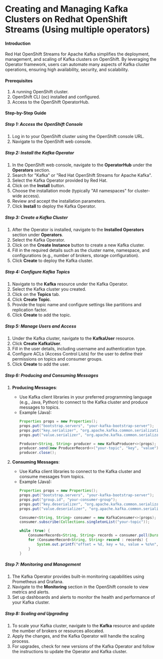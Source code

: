 # Creating and Managing Kafka Clusters on Redhat OpenShift Streams (Using multiple operators)


#### Introduction

Red Hat OpenShift Streams for Apache Kafka simplifies the deployment, management, and scaling of Kafka clusters on OpenShift. By leveraging the Operator framework, users can automate many aspects of Kafka cluster operations, ensuring high availability, security, and scalability.

#### Prerequisites

1. A running OpenShift cluster.
2. OpenShift CLI (oc) installed and configured.
3. Access to the OpenShift OperatorHub.

#### Step-by-Step Guide

##### Step 1: Access the OpenShift Console

1. Log in to your OpenShift cluster using the OpenShift console URL.
2. Navigate to the OpenShift web console.

##### Step 2: Install the Kafka Operator

1. In the OpenShift web console, navigate to the **OperatorHub** under the **Operators** section.
2. Search for "Kafka" or "Red Hat OpenShift Streams for Apache Kafka".
3. Select the Kafka Operator provided by Red Hat.
4. Click on the **Install** button.
5. Choose the installation mode (typically "All namespaces" for cluster-wide access).
6. Review and accept the installation parameters.
7. Click **Install** to deploy the Kafka Operator.

##### Step 3: Create a Kafka Cluster

1. After the Operator is installed, navigate to the **Installed Operators** section under **Operators**.
2. Select the Kafka Operator.
3. Click on the **Create Instance** button to create a new Kafka cluster.
4. Fill in the required details such as the cluster name, namespace, and configurations (e.g., number of brokers, storage configuration).
5. Click **Create** to deploy the Kafka cluster.

##### Step 4: Configure Kafka Topics

1. Navigate to the **Kafka** resource under the Kafka Operator.
2. Select the Kafka cluster you created.
3. Click on the **Topics** tab.
4. Click **Create Topic**.
5. Provide the topic name and configure settings like partitions and replication factor.
6. Click **Create** to add the topic.

##### Step 5: Manage Users and Access

1. Under the Kafka cluster, navigate to the **KafkaUser** resource.
2. Click **Create KafkaUser**.
3. Fill in the user details, including username and authentication type.
4. Configure ACLs (Access Control Lists) for the user to define their permissions on topics and consumer groups.
5. Click **Create** to add the user.

##### Step 6: Producing and Consuming Messages

1. **Producing Messages**:
   - Use Kafka client libraries in your preferred programming language (e.g., Java, Python) to connect to the Kafka cluster and produce messages to topics.
   - Example (Java):
     ```java
     Properties props = new Properties();
     props.put("bootstrap.servers", "your-kafka-bootstrap-server");
     props.put("key.serializer", "org.apache.kafka.common.serialization.StringSerializer");
     props.put("value.serializer", "org.apache.kafka.common.serialization.StringSerializer");

     Producer<String, String> producer = new KafkaProducer<>(props);
     producer.send(new ProducerRecord<>("your-topic", "key", "value"));
     producer.close();
     ```

2. **Consuming Messages**:
   - Use Kafka client libraries to connect to the Kafka cluster and consume messages from topics.
   - Example (Java):
     ```java
     Properties props = new Properties();
     props.put("bootstrap.servers", "your-kafka-bootstrap-server");
     props.put("group.id", "your-consumer-group");
     props.put("key.deserializer", "org.apache.kafka.common.serialization.StringDeserializer");
     props.put("value.deserializer", "org.apache.kafka.common.serialization.StringDeserializer");

     Consumer<String, String> consumer = new KafkaConsumer<>(props);
     consumer.subscribe(Collections.singletonList("your-topic"));

     while (true) {
         ConsumerRecords<String, String> records = consumer.poll(Duration.ofMillis(100));
         for (ConsumerRecord<String, String> record : records) {
             System.out.printf("offset = %d, key = %s, value = %s%n", record.offset(), record.key(), record.value());
         }
     }
     ```

##### Step 7: Monitoring and Management

1. The Kafka Operator provides built-in monitoring capabilities using Prometheus and Grafana.
2. Navigate to the **Monitoring** section in the OpenShift console to view metrics and alerts.
3. Set up dashboards and alerts to monitor the health and performance of your Kafka cluster.

##### Step 8: Scaling and Upgrading

1. To scale your Kafka cluster, navigate to the **Kafka** resource and update the number of brokers or resources allocated.
2. Apply the changes, and the Kafka Operator will handle the scaling process.
3. For upgrades, check for new versions of the Kafka Operator and follow the instructions to update the Operator and Kafka cluster.
